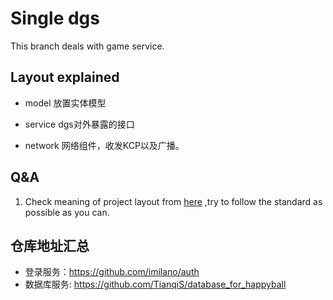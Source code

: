 # Single dgs

This branch deals with game service.
## Layout explained

- model
    放置实体模型
  
- service
    dgs对外暴露的接口
  
- network
    网络组件，收发KCP以及广播。


## Q&A


1. Check meaning of project layout from [here](https://github.com/golang-standards/project-layout) ,try to follow the standard as possible as you can.

## 仓库地址汇总
- 登录服务：https://github.com/imilano/auth
- 数据库服务: https://github.com/TianqiS/database_for_happyball